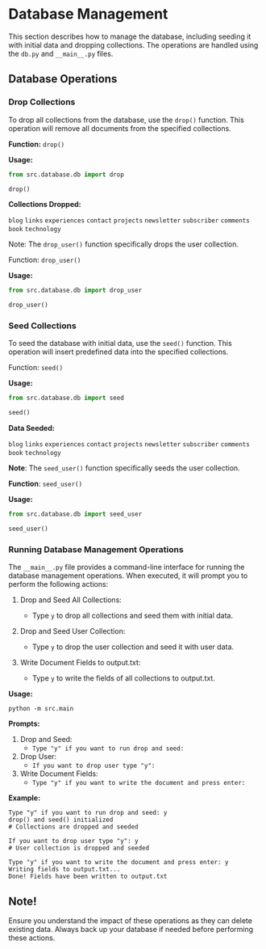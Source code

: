 # Database Management

This section describes how to manage the database, including seeding it with initial data and dropping collections. The
operations are handled using the `db.py` and `__main__.py` files.

## Database Operations

### Drop Collections

To drop all collections from the database, use the `drop()` function. This operation will remove all documents from the
specified collections.

**Function:** `drop()`

**Usage:**

```python
from src.database.db import drop

drop()
```

**Collections Dropped:**

`blog`
`links`
`experiences`
`contact`
`projects`
`newsletter`
`subscriber`
`comments`
`book`
`technology`

Note: The `drop_user()` function specifically drops the user collection.

Function: `drop_user()`

**Usage:**

```python
from src.database.db import drop_user

drop_user()
```

### Seed Collections

To seed the database with initial data, use the `seed()` function. This operation will insert predefined data into the
specified collections.

Function: `seed()`

**Usage:**

```python
from src.database.db import seed

seed()
```

**Data Seeded:**

`blog`
`links`
`experiences`
`contact`
`projects`
`newsletter`
`subscriber`
`comments`
`book`
`technology`

**Note**: The `seed_user()` function specifically seeds the user collection.

**Function**: `seed_user()`

**Usage:**

```python
from src.database.db import seed_user

seed_user()
```

### Running Database Management Operations

The `__main__.py` file provides a command-line interface for running the database management operations. When executed, it will prompt you to perform the following actions:

1. Drop and Seed All Collections:
   - Type `y` to drop all collections and seed them with initial data.

2. Drop and Seed User Collection:
   - Type `y` to drop the user collection and seed it with user data.
   
3. Write Document Fields to output.txt:
   - Type `y` to write the fields of all collections to output.txt.

**Usage:**

```shell
python -m src.main
```

**Prompts:**

1. Drop and Seed:
   - `Type "y" if you want to run drop and seed:`
2. Drop User:
   - `If you want to drop user type "y":`
3. Write Document Fields:
   - `Type "y" if you want to write the document and press enter:`

**Example:**
```text
Type "y" if you want to run drop and seed: y
drop() and seed() initialized
# Collections are dropped and seeded

If you want to drop user type "y": y
# User collection is dropped and seeded

Type "y" if you want to write the document and press enter: y
Writing fields to output.txt...
Done! Fields have been written to output.txt
```

## Note!
Ensure you understand the impact of these operations as they can delete existing data. Always back up your database if needed before performing these actions.
